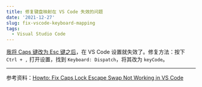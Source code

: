 ```yaml
---
title: 修复键盘映射在 VS Code 失效的问题
date: '2021-12-27'
slug: fix-vscode-keyboard-mapping
tags:
  - Visual Studio Code
---
```


[我将 Caps 键改为 Esc 键之后](/zh-cn/post/2021/12/27/kde-plasma-swap-caps-and-esc/)，在 VS Code 设置就失效了。修复方法：按下 `Ctrl + ,` 打开设置，找到 `Keyboard: Dispatch`，将其改为 `keyCode`。

---

参考资料：[Howto: Fix Caps Lock Escape Swap Not Working in VS Code](https://linuxdev.io/howto-fix-caps-lock-escape-swap-not-working-in-vs-code/)